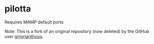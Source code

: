# pilotta

Requires MAMP default ports

Note: This is a fork of an original repository (now deleted) by the GitHub user [gmyrianthous](https://github.com/gmyrianthous).
